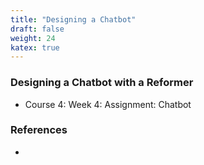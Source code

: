 ```yaml
---
title: "Designing a Chatbot"
draft: false
weight: 24
katex: true
---
```


### Designing a Chatbot with a Reformer
- Course 4: Week 4: Assignment: Chatbot

### References
- []()